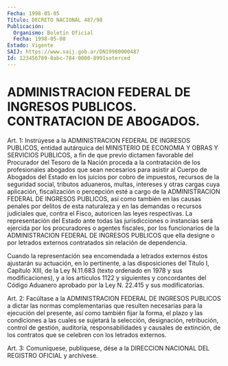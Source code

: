 ```yaml
---
Fecha: 1998-05-05
Título: DECRETO NACIONAL 487/98
Publicación:
  Organismo: Boletín Oficial
  Fecha: 1998-05-08
Estado: Vigente
SAIJ: https://www.saij.gob.ar/DN19980000487
Id: 123456789-0abc-784-0000-8991soterced
---
```

# ADMINISTRACION FEDERAL DE INGRESOS PUBLICOS. CONTRATACION DE ABOGADOS.

<a id="1"></a>
Art. 1: Instrúyese a la ADMINISTRACION  FEDERAL  DE  INGRESOS PUBLICOS, entidad  autárquica  del MINISTERIO DE ECONOMIA Y OBRAS Y SERVICIOS  PUBLICOS, a fin de que  previo  dictamen  favorable  del Procurador del Tesoro de la Nación proceda a la contratación de los profesionales  abogados  que sean necesarios para asistir al Cuerpo de Abogados del Estado en  los  juicios  por  cobro  de  impuestos, recursos  de  la  seguridad  social,  tributos  aduaneros,  multas, intereses    y   otras  cargas  cuya  aplicación,  fiscalización  o percepción esté a  cargo  de  la ADMINISTRACION FEDERAL DE INGRESOS PUBLICOS, así como también en las  causas  penales  por  delitos de esta naturaleza y en las demandas o recursos judiciales que, contra el  Fisco,  autoricen las leyes respectivas. La representación  del Estado ante todas las jurisdicciones o instancias será ejercida por los procuradores  o  agentes  fiscales,  por los funcionarios de la ADMINISTRACION FEDERAL DE INGRESOS PUBLICOS  que ella designe o por letrados    externos  contratados  sin  relación  de    dependencia.

Cuando la representación  sea encomendada a letrados externos éstos ajustarán su actuación, en  lo  pertinente, a las disposiciones del Título I, Capítulo XIII, de la Ley N.11.683 (texto ordenado en 1978 y  sus  modificaciones),  y a los artículos  1122  y  siguientes  y concordantes del Código Aduanero aprobado por la Ley N. 22.415 y sus modificatorias.

<a id="2"></a>
Art. 2: Facúltase a la ADMINISTRACION FEDERAL DE INGRESOS PUBLICOS a dictar las normas complementarias que resulten necesarias para la ejecución del presente, así como también fijar la forma, el plazo y las condiciones a las cuales se sujetará la selección, designación, retribución,  control de gestión,  auditoría,  responsabilidades  y causales de extinción,  de  los  contratos  que se celebren con los letrados externos.

<a id="3"></a>
Art. 3: Comuníquese, publíquese, dése a la DIRECCION  NACIONAL DEL REGISTRO  OFICIAL  y  archívese.